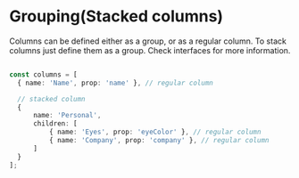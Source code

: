 # Grouping(Stacked columns)

Columns can be defined either as a group, or as a regular column. To stack columns just define them as a group.
Check interfaces for more information.

``` ts

const columns = [
  { name: 'Name', prop: 'name' }, // regular column

  // stacked column
  {
      name: 'Personal',
      children: [
          { name: 'Eyes', prop: 'eyeColor' }, // regular column
          { name: 'Company', prop: 'company' }, // regular column
      ]
  }
];

```
